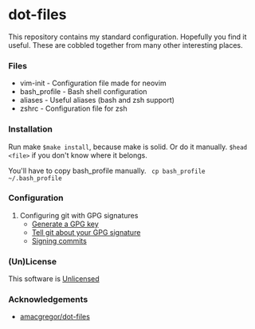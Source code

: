 # dot-files
This repository contains my standard configuration.  Hopefully you find it useful.  These are cobbled together from many other interesting places.

### Files

+ vim-init - Configuration file made for neovim
+ bash_profile - Bash shell configuration
+ aliases - Useful aliases (bash and zsh support)
+ zshrc - Configuration file for zsh

### Installation
Run make `$make install`, because make is solid.  Or do it manually.  `$head <file>` if you don't know where it belongs.

You'll have to copy bash_profile manually.
``` cp bash_profile ~/.bash_profile```

### Configuration
1. Configuring git with GPG signatures
   - [Generate a GPG key](https://help.github.com/articles/generating-a-new-gpg-key/)
   - [Tell git about your GPG signature](https://help.github.com/articles/telling-git-about-your-signing-key/)
   - [Signing commits](https://help.github.com/articles/signing-commits/)

### (Un)License
This software is [Unlicensed](https://http://unlicense.org) 

### Acknowledgements
* [amacgregor/dot-files](https://github.com/amacgregor/dot-files/blob/master/vimrc)
